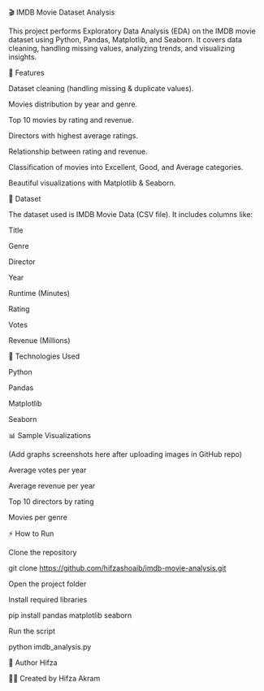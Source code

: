 🎬 IMDB Movie Dataset Analysis

This project performs Exploratory Data Analysis (EDA) on the IMDB movie dataset using Python, Pandas, Matplotlib, and Seaborn.
It covers data cleaning, handling missing values, analyzing trends, and visualizing insights.

📌 Features

Dataset cleaning (handling missing & duplicate values).

Movies distribution by year and genre.

Top 10 movies by rating and revenue.

Directors with highest average ratings.

Relationship between rating and revenue.

Classification of movies into Excellent, Good, and Average categories.

Beautiful visualizations with Matplotlib & Seaborn.

📂 Dataset

The dataset used is IMDB Movie Data (CSV file).
It includes columns like:

Title

Genre

Director

Year

Runtime (Minutes)

Rating

Votes

Revenue (Millions)

🚀 Technologies Used

Python

Pandas

Matplotlib

Seaborn

📊 Sample Visualizations

(Add graphs screenshots here after uploading images in GitHub repo)

Average votes per year

Average revenue per year

Top 10 directors by rating

Movies per genre

⚡ How to Run

Clone the repository

git clone https://github.com/hifzashoaib/imdb-movie-analysis.git


Open the project folder

Install required libraries

pip install pandas matplotlib seaborn


Run the script

python imdb_analysis.py

📌 Author
Hifza

👩‍💻 Created by Hifza Akram
